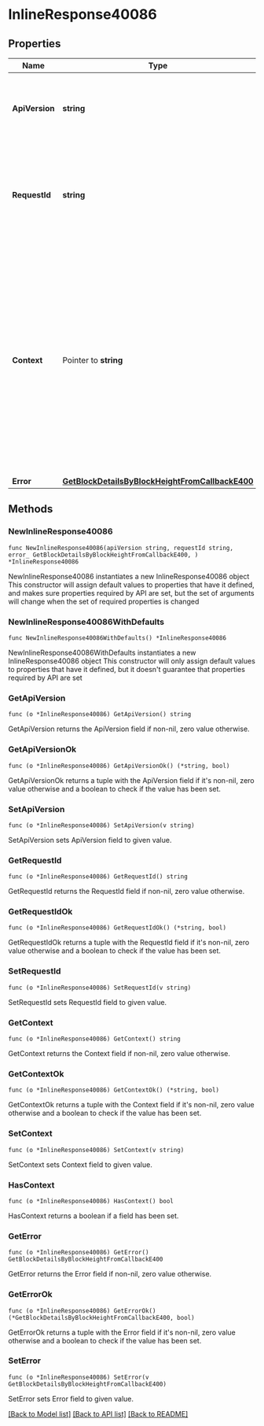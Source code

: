 # InlineResponse40086

## Properties

Name | Type | Description | Notes
------------ | ------------- | ------------- | -------------
**ApiVersion** | **string** | Specifies the version of the API that incorporates this endpoint. | 
**RequestId** | **string** | Defines the ID of the request. The &#x60;requestId&#x60; is generated by Crypto APIs and it&#39;s unique for every request. | 
**Context** | Pointer to **string** | In batch situations the user can use the context to correlate responses with requests. This property is present regardless of whether the response was successful or returned as an error. &#x60;context&#x60; is specified by the user. | [optional] 
**Error** | [**GetBlockDetailsByBlockHeightFromCallbackE400**](GetBlockDetailsByBlockHeightFromCallbackE400.md) |  | 

## Methods

### NewInlineResponse40086

`func NewInlineResponse40086(apiVersion string, requestId string, error_ GetBlockDetailsByBlockHeightFromCallbackE400, ) *InlineResponse40086`

NewInlineResponse40086 instantiates a new InlineResponse40086 object
This constructor will assign default values to properties that have it defined,
and makes sure properties required by API are set, but the set of arguments
will change when the set of required properties is changed

### NewInlineResponse40086WithDefaults

`func NewInlineResponse40086WithDefaults() *InlineResponse40086`

NewInlineResponse40086WithDefaults instantiates a new InlineResponse40086 object
This constructor will only assign default values to properties that have it defined,
but it doesn't guarantee that properties required by API are set

### GetApiVersion

`func (o *InlineResponse40086) GetApiVersion() string`

GetApiVersion returns the ApiVersion field if non-nil, zero value otherwise.

### GetApiVersionOk

`func (o *InlineResponse40086) GetApiVersionOk() (*string, bool)`

GetApiVersionOk returns a tuple with the ApiVersion field if it's non-nil, zero value otherwise
and a boolean to check if the value has been set.

### SetApiVersion

`func (o *InlineResponse40086) SetApiVersion(v string)`

SetApiVersion sets ApiVersion field to given value.


### GetRequestId

`func (o *InlineResponse40086) GetRequestId() string`

GetRequestId returns the RequestId field if non-nil, zero value otherwise.

### GetRequestIdOk

`func (o *InlineResponse40086) GetRequestIdOk() (*string, bool)`

GetRequestIdOk returns a tuple with the RequestId field if it's non-nil, zero value otherwise
and a boolean to check if the value has been set.

### SetRequestId

`func (o *InlineResponse40086) SetRequestId(v string)`

SetRequestId sets RequestId field to given value.


### GetContext

`func (o *InlineResponse40086) GetContext() string`

GetContext returns the Context field if non-nil, zero value otherwise.

### GetContextOk

`func (o *InlineResponse40086) GetContextOk() (*string, bool)`

GetContextOk returns a tuple with the Context field if it's non-nil, zero value otherwise
and a boolean to check if the value has been set.

### SetContext

`func (o *InlineResponse40086) SetContext(v string)`

SetContext sets Context field to given value.

### HasContext

`func (o *InlineResponse40086) HasContext() bool`

HasContext returns a boolean if a field has been set.

### GetError

`func (o *InlineResponse40086) GetError() GetBlockDetailsByBlockHeightFromCallbackE400`

GetError returns the Error field if non-nil, zero value otherwise.

### GetErrorOk

`func (o *InlineResponse40086) GetErrorOk() (*GetBlockDetailsByBlockHeightFromCallbackE400, bool)`

GetErrorOk returns a tuple with the Error field if it's non-nil, zero value otherwise
and a boolean to check if the value has been set.

### SetError

`func (o *InlineResponse40086) SetError(v GetBlockDetailsByBlockHeightFromCallbackE400)`

SetError sets Error field to given value.



[[Back to Model list]](../README.md#documentation-for-models) [[Back to API list]](../README.md#documentation-for-api-endpoints) [[Back to README]](../README.md)



